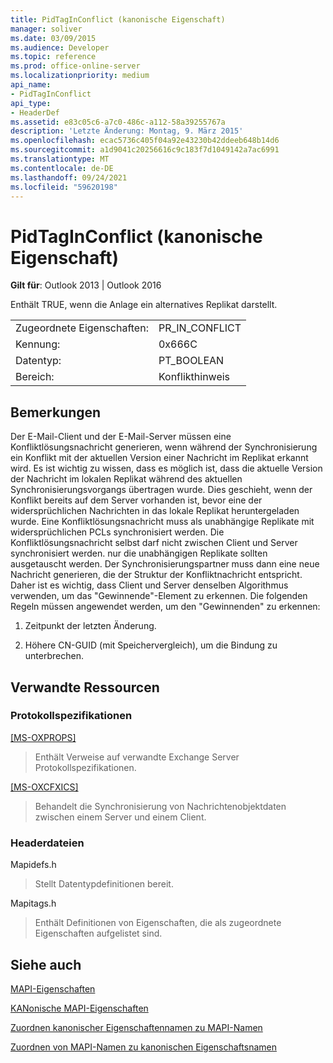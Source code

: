 ```yaml
---
title: PidTagInConflict (kanonische Eigenschaft)
manager: soliver
ms.date: 03/09/2015
ms.audience: Developer
ms.topic: reference
ms.prod: office-online-server
ms.localizationpriority: medium
api_name:
- PidTagInConflict
api_type:
- HeaderDef
ms.assetid: e83c05c6-a7c0-486c-a112-58a39255767a
description: 'Letzte Änderung: Montag, 9. März 2015'
ms.openlocfilehash: ecac5736c405f04a92e43230b42ddeeb648b14d6
ms.sourcegitcommit: a1d9041c20256616c9c183f7d1049142a7ac6991
ms.translationtype: MT
ms.contentlocale: de-DE
ms.lasthandoff: 09/24/2021
ms.locfileid: "59620198"
---
```

# <a name="pidtaginconflict-canonical-property"></a>PidTagInConflict (kanonische Eigenschaft)

  
  
**Gilt für**: Outlook 2013 | Outlook 2016 
  
Enthält TRUE, wenn die Anlage ein alternatives Replikat darstellt.
  
|||
|:-----|:-----|
|Zugeordnete Eigenschaften:  <br/> |PR_IN_CONFLICT  <br/> |
|Kennung:  <br/> |0x666C  <br/> |
|Datentyp:  <br/> |PT_BOOLEAN  <br/> |
|Bereich:  <br/> |Konflikthinweis  <br/> |
   
## <a name="remarks"></a>Bemerkungen

Der E-Mail-Client und der E-Mail-Server müssen eine Konfliktlösungsnachricht generieren, wenn während der Synchronisierung ein Konflikt mit der aktuellen Version einer Nachricht im Replikat erkannt wird. Es ist wichtig zu wissen, dass es möglich ist, dass die aktuelle Version der Nachricht im lokalen Replikat während des aktuellen Synchronisierungsvorgangs übertragen wurde. Dies geschieht, wenn der Konflikt bereits auf dem Server vorhanden ist, bevor eine der widersprüchlichen Nachrichten in das lokale Replikat heruntergeladen wurde. Eine Konfliktlösungsnachricht muss als unabhängige Replikate mit widersprüchlichen PCLs synchronisiert werden. Die Konfliktlösungsnachricht selbst darf nicht zwischen Client und Server synchronisiert werden. nur die unabhängigen Replikate sollten ausgetauscht werden. Der Synchronisierungspartner muss dann eine neue Nachricht generieren, die der Struktur der Konfliktnachricht entspricht. Daher ist es wichtig, dass Client und Server denselben Algorithmus verwenden, um das "Gewinnende"-Element zu erkennen. Die folgenden Regeln müssen angewendet werden, um den "Gewinnenden" zu erkennen:
  
1. Zeitpunkt der letzten Änderung.
    
2. Höhere CN-GUID (mit Speichervergleich), um die Bindung zu unterbrechen.
    
## <a name="related-resources"></a>Verwandte Ressourcen

### <a name="protocol-specifications"></a>Protokollspezifikationen

[[MS-OXPROPS]](https://msdn.microsoft.com/library/f6ab1613-aefe-447d-a49c-18217230b148%28Office.15%29.aspx)
  
> Enthält Verweise auf verwandte Exchange Server Protokollspezifikationen.
    
[[MS-OXCFXICS]](https://msdn.microsoft.com/library/b9752f3d-d50d-44b8-9e6b-608a117c8532%28Office.15%29.aspx)
  
> Behandelt die Synchronisierung von Nachrichtenobjektdaten zwischen einem Server und einem Client.
    
### <a name="header-files"></a>Headerdateien

Mapidefs.h
  
> Stellt Datentypdefinitionen bereit.
    
Mapitags.h
  
> Enthält Definitionen von Eigenschaften, die als zugeordnete Eigenschaften aufgelistet sind.
    
## <a name="see-also"></a>Siehe auch



[MAPI-Eigenschaften](mapi-properties.md)
  
[KANonische MAPI-Eigenschaften](mapi-canonical-properties.md)
  
[Zuordnen kanonischer Eigenschaftennamen zu MAPI-Namen](mapping-canonical-property-names-to-mapi-names.md)
  
[Zuordnen von MAPI-Namen zu kanonischen Eigenschaftsnamen](mapping-mapi-names-to-canonical-property-names.md)

